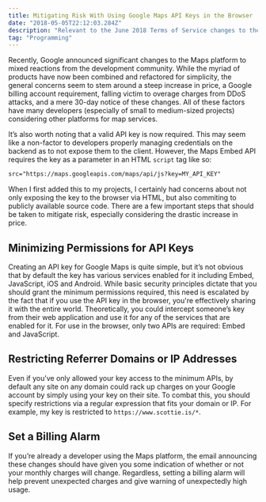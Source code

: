 ```yaml
---
title: Mitigating Risk With Using Google Maps API Keys in the Browser
date: "2018-05-05T22:12:03.284Z"
description: "Relevant to the June 2018 Terms of Service changes to the Google Maps platform."
tag: "Programming"
---
```


Recently, Google announced significant changes to the Maps platform to mixed reactions from the development community. While the myriad of products have now been combined and refactored for simplicity, the general concerns seem to stem around a steep increase in price, a Google billing account requirement, falling victim to overage charges from DDoS attacks, and a mere 30-day notice of these changes. All of these factors have many developers (especially of small to medium-sized projects) considering other platforms for map services.

It’s also worth noting that a valid API key is now required. This may seem like a non-factor to developers properly managing credentials on the backend as to not expose them to the client. However, the Maps Embed API requires the key as a parameter in an HTML `script` tag like so:

```html
src="https://maps.googleapis.com/maps/api/js?key=MY_API_KEY"
```

When I first added this to my projects, I certainly had concerns about not only exposing the key to the browser via HTML, but also commiting to publicly available source code. There are a few important steps that should be taken to mitigate risk, especially considering the drastic increase in price.

## Minimizing Permissions for API Keys

Creating an API key for Google Maps is quite simple, but it’s not obvious that by default the key has various services enabled for it including Embed, JavaScript, iOS and Android. While basic security principles dictate that you should grant the minimum permissions required, this need is escalated by the fact that if you use the API key in the browser, you're effectively sharing it with the entire world. Theoretically, you could intercept someone’s key from their web application and use it for any of the services that are enabled for it. For use in the browser, only two APIs are required: Embed and JavaScript.

## Restricting Referrer Domains or IP Addresses

Even if you’ve only allowed your key access to the minimum APIs, by default any site on any domain could rack up charges on your Google account by simply using your key on their site. To combat this, you should specify restrictions via a regular expression that fits your domain or IP. For example, my key is restricted to `https://www.scottie.is/*`.

## Set a Billing Alarm

If you’re already a developer using the Maps platform, the email announcing these changes should have given you some indication of whether or not your monthly charges will change. Regardless, setting a billing alarm will help prevent unexpected charges and give warning of unexpectedly high usage.
